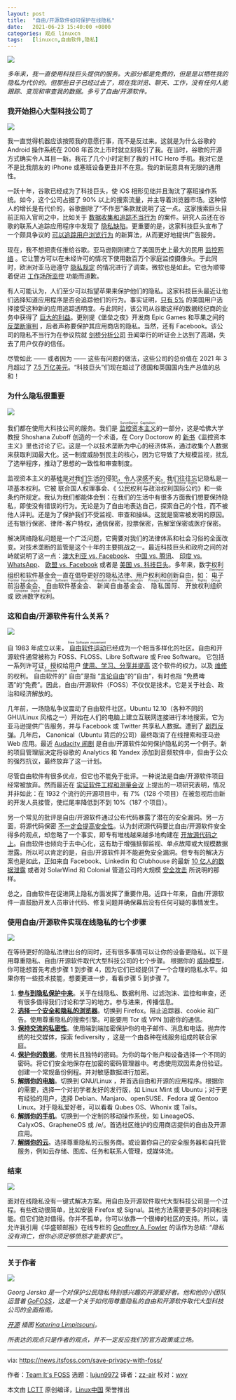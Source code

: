 ```yaml
---
layout: post
title:	"自由/开源软件如何保护在线隐私"
date:	2021-06-23 15:40:00 +0800 
categories:	观点 linuxcn 
tags:	[linuxcn,自由软件,隐私]
---
```



![](/Asserts/Images//attachment/album/202106/23/154045uwwfj9p72nwwss4h.png)


*多年来，我一直使用科技巨头提供的服务。大部分都是免费的，但是是以牺牲我的隐私为代价的。但那些日子已经过去了，现在我浏览、聊天、工作，没有任何人能跟踪、变现和审查我的数据。多亏了自由/开源软件。*


### 我开始担心大型科技公司了


![](/Asserts/Images//attachment/album/202106/23/154046z3nvnr0frnscrcfa.png)


我一直觉得机器应该按照我的意愿行事，而不是反过来。这就是为什么谷歌的 Android 操作系统在 2008 年首次上市时就立刻吸引了我。在当时，谷歌的开源方式确实令人耳目一新。我花了几个小时定制了我的 HTC Hero 手机。我对它是不是比我朋友的 iPhone 或塞班设备更丑并不在意。我的新玩意具有无限的通用性。


一跃十年，谷歌已经成为了科技巨头，使 iOS 相形见绌并且淘汰了塞班操作系统。如今，这个公司占据了 90% 以上的搜索流量，并主导着浏览器市场。这种惊人的增长是有代价的，谷歌删除了“不作恶”条款就说明了这一点。这家搜索巨头目前正陷入官司之中，比如关于 [数据收集和追踪不当行为](https://www.gizmodo.com.au/2021/05/google-location-services-lawsuit) 的案件。研究人员还在谷歌的联系人追踪应用程序中发现了 [隐私缺陷](https://blog.appcensus.io/2021/04/27/why-google-should-stop-logging-contact-tracing-data)。更重要的是，这家科技巨头宣布了一个颇具争议的 [可以追踪用户浏览行为](https://news.itsfoss.com/google-floc) 的新算法，从而更好地提供广告服务。


现在，我不想把责任推给谷歌。亚马逊刚刚建立了美国历史上最大的民用 [监控网络](https://www.theguardian.com/commentisfree/2021/may/18/amazon-ring-largest-civilian-surveillance-network-us) 。它让警方可以在未经许可的情况下使用数百万个家庭监控摄像头。于此同时，欧洲对亚马逊遵守 [隐私规定](https://edps.europa.eu/press-publications/press-news/press-releases/2021/edps-opens-two-investigations-following-schrems_en) 的情况进行了调查。微软也是如此。它也为顺带着促进 [工作场所监控](https://www.theguardian.com/technology/2020/dec/02/microsoft-apologises-productivity-score-critics-derided-workplace-surveillance) 功能而道歉。


有人可能认为，人们至少可以指望苹果来保护他们的隐私。这家科技巨头最近让他们选择知道应用程序是否会追踪他们的行为。事实证明，[只有 5%](https://www.flurry.com/blog/ios-14-5-opt-in-rate-att-restricted-app-tracking-transparency-worldwide-us-daily-latest-update) 的美国用户选择接受这种新的应用追踪透明度。与此同时，该公司从谷歌这样的数据经纪商的业务中获得了 [巨大的利益](https://www.nytimes.com/2020/10/25/technology/apple-google-search-antitrust.html)。更别提《堡垒之夜》开发商 Epic Games 和苹果之间的 [反垄断审判](https://www.nytimes.com/2021/05/25/business/dealbook/apple-epic-case.html) ，后者声称要保护其应用商店的隐私。当然，还有 Facebook。该公司的隐私不当行为在参议院就 [剑桥分析公司](https://en.wikipedia.org/wiki/Cambridge_Analytica) 丑闻举行的听证会上达到了高潮，失去了用户仅存的信任。


尽管如此 —— 或者因为 —— 这些有问题的做法，这些公司的总价值在 2021 年 3 月超过了 [7.5 万亿美元](https://en.wikipedia.org/wiki/List_of_public_corporations_by_market_capitalization#2021)。“科技巨头”们现在超过了德国和英国国内生产总值的总和！


### 为什么隐私很重要


![](/Asserts/Images//attachment/album/202106/23/154047qxf251gtbgittgi2.png)


我们都在使用大科技公司的服务。我们是 <ruby> <a href="https://en.wikipedia.org/wiki/Surveillance_capitalism">  监控资本主义 </a> <rt>  Surveillance Capitalism </rt></ruby> 的一部分，这是哈佛大学教授 Shoshana Zuboff 创造的一个术语，在 Cory Doctorow 的 [新书](https://www.goodreads.com/book/show/55134785-how-to-destroy-surveillance-capitalism)《监控资本主义》里也讨论了它。这是一个以技术垄断为中心的经济体系，通过收集个人数据来获取利润最大化。这一制度威胁到民主的核心，因为它导致了大规模监视，扰乱了选举程序，推动了思想的一致性和审查制度。


监视资本主义的基础是对我们生活的侵犯，令人深感不安。我们往往忘记隐私是一项基本权利。它被<ruby> 联合国人权理事会 <rt>  UN Human Rights Council </rt></ruby>、《<ruby> 公民权利与政治权利国际公约 <rt>  International Covenant on Civil and Political Rights </rt></ruby>》和一些条约所规定。我认为我们都能体会到：在我们的生活中有很多方面我们想要保持隐私，即使没有错误的行为。无论是为了自由地表达自己，探索自己的个性，而不被他人评判。还是为了保护我们不受监视、审查和操纵。这就是窗帘被发明的原因。还有银行保密、律师-客户特权，通信保密，投票保密，告解室保密或医疗保密。


解决网络隐私问题是一个广泛问题，它需要对我们的法律体系和社会习俗的全面改变。对技术垄断的监管是这个十年的主要挑战之一。最近科技巨头和政府之间的对峙就说明了这一点：[澳大利亚 vs. Facebook](https://www.bbc.com/news/world-australia-56163550)、 [中国 vs. 腾讯](https://www.nytimes.com/2021/06/02/technology/china-tencent-monopoly.html)、 [印度 vs. WhatsApp](https://www.theguardian.com/world/2021/may/26/whatsapp-sues-indian-government-over-mass-surveillance-internet-laws)、 [欧盟 vs. Facebook](https://nypost.com/2021/05/26/eu-reportedly-set-to-open-formal-antitrust-probe-into-facebook) 或者是 [美国 vs. 科技巨头](https://www.nytimes.com/interactive/2020/10/06/technology/house-antitrust-report-big-tech.html)。多年来，数字权利组织和软件基金会一直在倡导更好的隐私法律、用户权利和创新自由，如：<ruby> 电子前沿基金会 <rt>  Electronic Frontier Foundation </rt></ruby>、<ruby> 自由软件基金会 <rt>  Free Software Foundation </rt></ruby>、<ruby> 新闻自由基金会 <rt>  Freedom of the Press Foundation </rt></ruby>、<ruby> 隐私国际 <rt>  Privacy International </rt></ruby>、<ruby> 开放权利组织 <rt>  Open Rights Group </rt></ruby>或<ruby> 欧洲数字权利 <rt>  European Digital Rights </rt></ruby>。


### 这和自由/开源软件有什么关系？


![](/Asserts/Images//attachment/album/202106/23/154048p3adk80dakvaauw3.png)


自 1983 年成立以来，<ruby> <a href="https://itsfoss.com/what-is-foss">  自由软件运动 </a> <rt>  Free Software movement </rt></ruby> 已经成为一个相当多样化的社区。自由和开源软件通常被称为 FOSS、FLOSS、Libre Software 或 Free Software。 它包括一系列许可证，授权给用户 [使用、学习、分享并提高](https://fsfe.org/freesoftware/freesoftware.en.html) 这个软件的权力。以及 [维修](https://framatube.org/videos/watch/99069c5c-5a00-489e-97cb-fd5cc76de77c) 的权利。 <ruby> 自由软件 <rt>  Free Software </rt></ruby>的“<ruby> 自由 <rt>  Free </rt></ruby>”是指 “[言论自由](https://www.eff.org/deeplinks/2015/04/remembering-case-established-code-speech)”的“自由”，有时也指 “免费啤酒”的“免费”。因此，自由/开源软件（FOSS）不仅仅是技术。它是关于社会、政治和经济解放的。


几年前，一场隐私争议震动了自由软件社区。Ubuntu 12.10（各种不同的 GHU/Linux 风格之一）开始在人们的电脑上建立互联网连接进行本地搜索。它为亚马逊提供广告服务，并与 Facebook 或 Twitter 共享私人数据。遭到了 [剧烈反弹](https://itsfoss.com/canonical-targets-website-crictical-ubuntu-privacy)。几年后， Canonical（Ubuntu 背后的公司）最终取消了在线搜索和亚马逊 Web 应用。最近 [Audacity 闹剧](https://github.com/audacity/audacity/pull/835) 是自由/开源软件如何保护隐私的另一个例子。新的项目管理层决定将谷歌的 Analytics 和 Yandex 添加到音频软件中，但由于公众的强烈抗议，最终放弃了这一计划。


尽管自由软件有很多优点，但它也不能免于批评。一种说法是自由/开源软件项目经常被放弃。然而最近在 [实证软件工程和测量会议](https://arxiv.org/abs/1906.08058) 上提出的一项研究表明，情况并非如此：在 1932 个流行的开源项目中，有 7%（128 个项目）在被忽视后由新的开发人员接管，使烂尾率降低到不到 10%（187 个项目）。


另一个常见的批评是自由/开源软件通过公布代码暴露了潜在的安全漏洞。另一方面，将源代码保密 [不一定会提高安全性](https://www.schneier.com/crypto-gram/archives/2002/0515.html#1)。认为封闭源代码要比自由/开源软件安全得多的观点，却忽略了一个事实，即专有堆栈越来越多地构建在 [开放源代码之上](https://www.bcg.com/publications/2021/open-source-software-strategy-benefits)。自由软件也倾向于去中心化，这有助于增强抵御监视、单点故障或大规模数据泄露。所以可以肯定的是，自由/开源软件并不能避免安全漏洞。但专有的解决方案也是如此，正如来自 Facebook、Linkedin 和 Clubhouse 的最新 [10 亿人的数据泄露](https://www.politico.eu/article/how-to-leak-data-and-get-away-with-it) 或者对 SolarWind 和 Colonial 管道公司的大规模 [安全攻击](https://theconversation.com/the-colonial-pipeline-ransomware-attack-and-the-solarwinds-hack-were-all-but-inevitable-why-national-cyber-defense-is-a-wicked-problem-160661) 所说明的那样。


总之，自由软件在促进网上隐私方面发挥了重要作用。近四十年来，自由/开源软件一直鼓励开发人员审计代码、修复问题并确保幕后没有任何可疑的事情发生。


### 使用自由/开源软件实现在线隐私的七个步骤


![](/Asserts/Images//attachment/album/202106/23/154049ofrdg5vhcfz61115.png)


在等待更好的隐私法律出台的同时，还有很多事情可以让你的设备更隐私。以下是用尊重隐私、自由/开源软件取代大型科技公司的七个步骤。 根据你的 [威胁模型](https://www.eff.org/files/2015/11/24/3mod_threat-modeling-ssd_9-3-15.pdf)，你可能想首先考虑步骤 1 到步骤 4，因为它们已经提供了一个合理的隐私水平。如果你有一些技术技能，想要更进一步，看看步骤 5 到步骤 7。


1. **[参与到隐私保护中来](https://www.gofoss.today/nothing-to-hide)**。关于在线隐私、数据利用、过滤泡沫、监控和审查，还有很多值得我们讨论和学习的地方。参与进来，传播信息。
2. **[选择一个安全和隐私的浏览器](https://www.gofoss.today/intro-browse-freely)**。切换到 Firefox。阻止追踪器、cookie 和广告。使用尊重隐私的搜索引擎。可能要用 Tor 或 VPN 加密你的通信。
3. **[保持交流的私密性](https://www.gofoss.today/intro-speak-freely)**。使用端到端加密保护你的电子邮件、消息和电话。抛弃传统的社交媒体，探索 fediversity ，这是一个由各种在线服务组成的联合家庭。
4. **[保护你的数据](https://www.gofoss.today/intro-store-safely)**。使用长且独特的密码。为你的每个账户和设备选择一个不同的密码。将它们安全地保存在加密的密码管理器中。考虑使用双因素身份验证。创建一个常规备份例程。并对敏感数据进行加密。
5. **[解绑你的电脑](https://www.gofoss.today/intro-free-your-computer)**。切换到 GNU/Linux ，并首选自由和开源的应用程序。根据你的需要，选择一个对初学者友好的发行版，如 Linux Mint 或 Ubuntu；对于更有经验的用户，选择 Debian、Manjaro、openSUSE、Fedora 或 Gentoo Linux。对于隐私爱好者，可以看看 Qubes OS、Whonix 或 Tails。
6. **[解绑你的手机](https://www.gofoss.today/intro-free-your-phone)**。切换到一个定制的移动操作系统，如 LineageOS、CalyxOS、GrapheneOS 或 /e/。首选社区维护的应用商店提供的自由及开源应用。
7. **[解绑你的云](https://www.gofoss.today/intro-free-your-cloud)**。选择尊重隐私的云服务商。或设置你自己的安全服务器和自托管服务，例如云存储、图库、任务和联系人管理，或媒体流。


### 结束


![](/Asserts/Images//attachment/album/202106/23/154050gni5t669dunqdutt.png)


面对在线隐私没有一键式解决方案。用自由及开源软件取代大型科技公司是一个过程。有些改动很简单，比如安装 Firefox 或 Signal。其他方法需要更多的时间和技能。但它们绝对值得。你并不孤单，你可以依靠一个很棒的社区的支持。所以，请允许我引用《华盛顿邮报》在线专栏的 [Geoffrey A. Fowler](https://www.washingtonpost.com/technology/2019/12/31/how-we-survive-surveillance-apocalypse) 的话作为总结: “*隐私没有消亡，但你必须足够愤怒才能要求它*”。




---


### 关于作者


![](/Asserts/Images//attachment/album/202106/23/154052grdjivndjrbjebve.png)


*Georg Jerska 是一个对保护公民隐私特别感兴趣的开源爱好者。他和他的小团队运营着 [GoFOSS](https://gofoss.today/)，这是一个关于如何用尊重隐私的自由和开源软件取代大型科技公司的全面指南。*


*[开源](https://undraw.co/license) 插图 [Katerina Limpitsouni](https://undraw.co)。*


*所表达的观点只是作者的观点，并不一定反应我们的官方政策或立场。*




---


via: <https://news.itsfoss.com/save-privacy-with-foss/>


作者：[Team It's FOSS](https://news.itsfoss.com/author/team/) 选题：[lujun9972](https://github.com/lujun9972) 译者：[zz-air](https://github.com/zz-air) 校对：[wxy](https://github.com/wxy)


本文由 [LCTT](https://github.com/LCTT/TranslateProject) 原创编译，[Linux中国](https://linux.cn/) 荣誉推出
